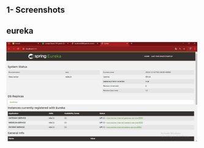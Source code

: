 ## 1- Screenshots 

## eureka

<img width="500" src="https://raw.githubusercontent.com/ahmedouvadel/demo-spring-microservices/main/screenshots/screengit.png">
